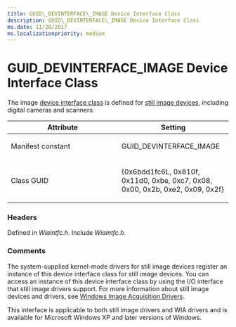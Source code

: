 ```yaml
---
title: GUID\_DEVINTERFACE\_IMAGE Device Interface Class
description: GUID\_DEVINTERFACE\_IMAGE Device Interface Class
ms.date: 11/28/2017
ms.localizationpriority: medium
---
```


# GUID\_DEVINTERFACE\_IMAGE Device Interface Class


The image [device interface class](../install/overview-of-device-interface-classes.md) is defined for [still image devices](./index.md), including digital cameras and scanners.

<table>
<colgroup>
<col width="50%" />
<col width="50%" />
</colgroup>
<thead>
<tr class="header">
<th>Attribute</th>
<th>Setting</th>
</tr>
</thead>
<tbody>
<tr class="odd">
<td><p>Manifest constant</p></td>
<td><p>GUID_DEVINTERFACE_IMAGE</p></td>
</tr>
<tr class="even">
<td><p>Class GUID</p></td>
<td><p>{0x6bdd1fc6L, 0x810f, 0x11d0, 0xbe, 0xc7, 0x08, 0x00, 0x2b, 0xe2, 0x09, 0x2f}</p></td>
</tr>
</tbody>
</table>

 

### <span id="headers"></span><span id="HEADERS"></span>Headers

Defined in *Wiaintfc.h*. Include *Wiaintfc.h.*

### <span id="comments"></span><span id="COMMENTS"></span>Comments

The system-supplied kernel-mode drivers for still image devices register an instance of this device interface class for still image devices. You can access an instance of this device interface class by using the I/O interface that still image drivers support. For more information about still image devices and drivers, see [Windows Image Acquisition Drivers](./windows-image-acquisition-drivers.md).

This interface is applicable to both still image drivers and WIA drivers and is available for Microsoft Windows XP and later versions of Windows.

 

